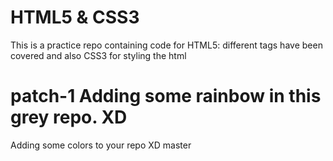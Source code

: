 # HTML5 & CSS3

This is a practice repo containing code for HTML5: different tags have been covered and also CSS3 for styling the html

 patch-1
Adding some rainbow in this grey repo. XD
=======
Adding some colors to your repo XD
 master
